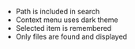 
- Path is included in search
- Context menu uses dark theme
- Selected item is remembered
- Only files are found and displayed
